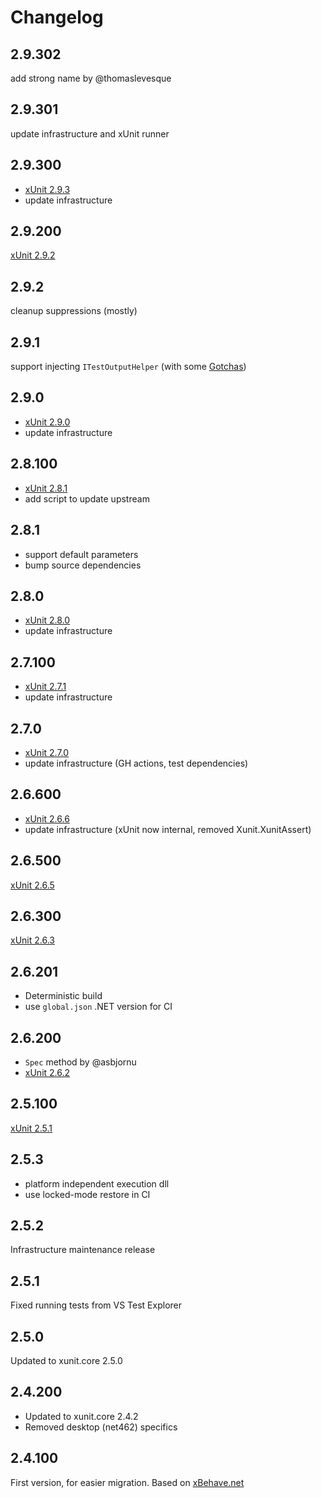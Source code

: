 # Changelog

## 2.9.302

add strong name by @thomaslevesque

## 2.9.301

update infrastructure and xUnit runner

## 2.9.300

- [xUnit 2.9.3](https://github.com/xunit/xunit/compare/v2-2.9.2...v2-2.9.3)
- update infrastructure

## 2.9.200

[xUnit 2.9.2](https://github.com/xunit/xunit/compare/v2-2.9.0...v2-2.9.2)

## 2.9.2

cleanup suppressions (mostly)

## 2.9.1

support injecting `ITestOutputHelper` (with some [Gotchas](./README.md#gotchas))

## 2.9.0

- [xUnit 2.9.0](https://github.com/xunit/xunit/compare/v2-2.8.1...v2-2.9.0)
- update infrastructure

## 2.8.100

- [xUnit 2.8.1](https://github.com/xunit/xunit/compare/v2-2.8.0...v2-2.8.1)
- add script to update upstream

## 2.8.1

- support default parameters
- bump source dependencies

## 2.8.0

- [xUnit 2.8.0](https://github.com/xunit/xunit/compare/v2-2.7.1...v2-2.8.0)
- update infrastructure

## 2.7.100

- [xUnit 2.7.1](https://github.com/xunit/xunit/compare/v2-2.7.0...v2-2.7.1)
- update infrastructure

## 2.7.0

- [xUnit 2.7.0](https://github.com/xunit/xunit/compare/v2-2.6.6...v2-2.7.0)
- update infrastructure (GH actions, test dependencies)

## 2.6.600

- [xUnit 2.6.6](https://github.com/xunit/xunit/compare/v2-2.6.5...v2-2.6.6)
- update infrastructure (xUnit now internal, removed Xunit.XunitAssert)

## 2.6.500

[xUnit 2.6.5](https://github.com/xunit/xunit/compare/v2-2.6.3...v2-2.6.5)

## 2.6.300

[xUnit 2.6.3](https://github.com/xunit/xunit/releases/tag/v2-2.6.3)

## 2.6.201

- Deterministic build
- use `global.json` .NET version for CI

## 2.6.200

- `Spec` method by @asbjornu
- [xUnit 2.6.2](https://github.com/xunit/xunit/releases/tag/v2-2.6.2)

## 2.5.100

[xUnit 2.5.1](https://github.com/xunit/xunit/releases/tag/v2-2.5.1)

## 2.5.3

- platform independent execution dll
- use locked-mode restore in CI

## 2.5.2

Infrastructure maintenance release

## 2.5.1

Fixed running tests from VS Test Explorer

## 2.5.0

Updated to xunit.core 2.5.0

## 2.4.200

- Updated to xunit.core 2.4.2
- Removed desktop (net462) specifics

## 2.4.100

First version, for easier migration. Based on [xBehave.net](https://github.com/adamralph/xbehave.net)
